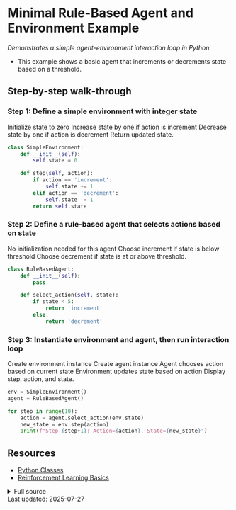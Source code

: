 <!-- AUTO‑GENERATED doc for ai_agent.py -->
# Minimal Rule-Based Agent and Environment Example

_Demonstrates a simple agent-environment interaction loop in Python._


- This example shows a basic agent that increments or decrements state based on a threshold.

## Step‑by‑step walk‑through
### Step 1: Define a simple environment with integer state
Initialize state to zero Increase state by one if action is increment Decrease state by one if action is decrement Return updated state.

```python
class SimpleEnvironment:
    def __init__(self):
        self.state = 0

    def step(self, action):
        if action == 'increment':
            self.state += 1
        elif action == 'decrement':
            self.state -= 1
        return self.state

```

### Step 2: Define a rule-based agent that selects actions based on state
No initialization needed for this agent Choose increment if state is below threshold Choose decrement if state is at or above threshold.

```python
class RuleBasedAgent:
    def __init__(self):
        pass

    def select_action(self, state):
        if state < 5:
            return 'increment'
        else:
            return 'decrement'

```

### Step 3: Instantiate environment and agent, then run interaction loop
Create environment instance Create agent instance Agent chooses action based on current state Environment updates state based on action Display step, action, and state.

```python
env = SimpleEnvironment()
agent = RuleBasedAgent()

for step in range(10): 
    action = agent.select_action(env.state)
    new_state = env.step(action)
    print(f"Step {step+1}: Action={action}, State={new_state}")
```


## Resources
* [Python Classes](https://docs.python.org/3/tutorial/classes.html)
* [Reinforcement Learning Basics](https://spinningup.openai.com/en/latest/spinningup/rl_intro.html)

<details><summary>Full source</summary>

```python

### Define a simple environment with integer state
class SimpleEnvironment:
    def __init__(self):
        self.state = 0  # Initialize state to zero

    def step(self, action):
        if action == 'increment':
            self.state += 1  # Increase state by one if action is increment
        elif action == 'decrement':
            self.state -= 1  # Decrease state by one if action is decrement
        return self.state  # Return updated state

### Define a rule-based agent that selects actions based on state
class RuleBasedAgent:
    def __init__(self):
        pass  # No initialization needed for this agent

    def select_action(self, state):
        if state < 5:
            return 'increment'  # Choose increment if state is below threshold
        else:
            return 'decrement'  # Choose decrement if state is at or above threshold

### Instantiate environment and agent, then run interaction loop
env = SimpleEnvironment()  # Create environment instance
agent = RuleBasedAgent()   # Create agent instance

for step in range(10): 
    action = agent.select_action(env.state)  # Agent chooses action based on current state
    new_state = env.step(action)             # Environment updates state based on action
    print(f"Step {step+1}: Action={action}, State={new_state}")  # Display step, action, and state
```
</details>
Last updated: 2025-07-27

